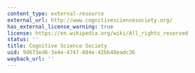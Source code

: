 ```yaml
---
content_type: external-resource
external_url: http://www.cognitivesciencesociety.org/
has_external_license_warning: true
license: https://en.wikipedia.org/wiki/All_rights_reserved
status: ''
title: Cognitive Science Society
uid: 9d673ed6-3e4e-4747-884e-42bb48eadc36
wayback_url: ''
---
```

